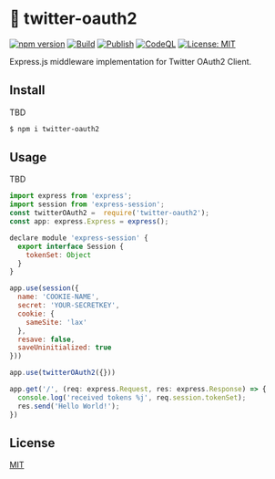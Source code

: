 # :baby_chick: twitter-oauth2
[![npm version](https://badge.fury.io/js/twitter-oauth2.svg)](https://badge.fury.io/js/twitter-oauth2)
[![Build](https://github.com/kg0r0/twitter-oauth2/actions/workflows/main.yml/badge.svg)](https://github.com/kg0r0/twitter-oauth2/actions/workflows/main.yml)
[![Publish](https://github.com/kg0r0/twitter-oauth2/actions/workflows/npm.yml/badge.svg)](https://github.com/kg0r0/twitter-oauth2/actions/workflows/npm.yml)
[![CodeQL](https://github.com/kg0r0/twitter-oauth2/actions/workflows/codeql-analysis.yml/badge.svg)](https://github.com/kg0r0/twitter-oauth2/actions/workflows/codeql-analysis.yml)
[![License: MIT](https://img.shields.io/badge/License-MIT-yellow.svg)](https://opensource.org/licenses/MIT)

Express.js middleware implementation for Twitter OAuth2 Client.

## Install
TBD
```bash
$ npm i twitter-oauth2
```

## Usage
TBD
```js
import express from 'express';
import session from 'express-session';
const twitterOAuth2 =  require('twitter-oauth2');
const app: express.Express = express();

declare module 'express-session' {
  export interface Session {
    tokenSet: Object
  }
}

app.use(session({
  name: 'COOKIE-NAME',
  secret: 'YOUR-SECRETKEY',
  cookie: {
    sameSite: 'lax'
  },
  resave: false,
  saveUninitialized: true
}))

app.use(twitterOAuth2({}))

app.get('/', (req: express.Request, res: express.Response) => {
  console.log('received tokens %j', req.session.tokenSet);
  res.send('Hello World!');
})
```

## License

[MIT](LICENSE)